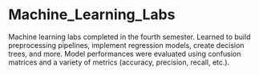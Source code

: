 # Machine_Learning_Labs
Machine learning labs completed in the fourth semester. Learned to build preprocessing pipelines, implement regression models, create decision trees, and more. Model performances were evaluated using confusion matrices and a variety of metrics (accuracy, precision, recall, etc.).
